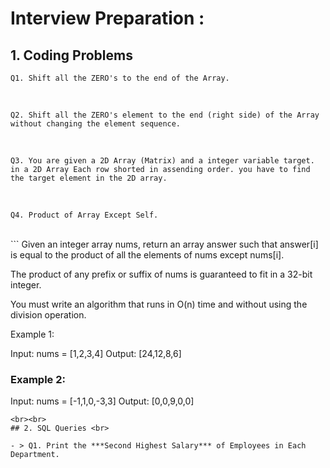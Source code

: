 # Interview Preparation :

## 1. Coding Problems <br>

```
Q1. Shift all the ZERO's to the end of the Array.
```
<br>

```
Q2. Shift all the ZERO's element to the end (right side) of the Array without changing the element sequence.
```
<br>

```
Q3. You are given a 2D Array (Matrix) and a integer variable target. in a 2D Array Each row shorted in assending order. you have to find the target element in the 2D array.
```
<br>

```
Q4. Product of Array Except Self.
```
<br>
```
Given an integer array nums, return an array answer such that answer[i] is equal to the product of all the elements of nums except nums[i].

The product of any prefix or suffix of nums is guaranteed to fit in a 32-bit integer.

You must write an algorithm that runs in O(n) time and without using the division operation.

Example 1:

Input: nums = [1,2,3,4]
Output: [24,12,8,6]

### Example 2:

Input: nums = [-1,1,0,-3,3]
Output: [0,0,9,0,0]
```
<br><br>
## 2. SQL Queries <br>

- > Q1. Print the ***Second Highest Salary*** of Employees in Each Department.